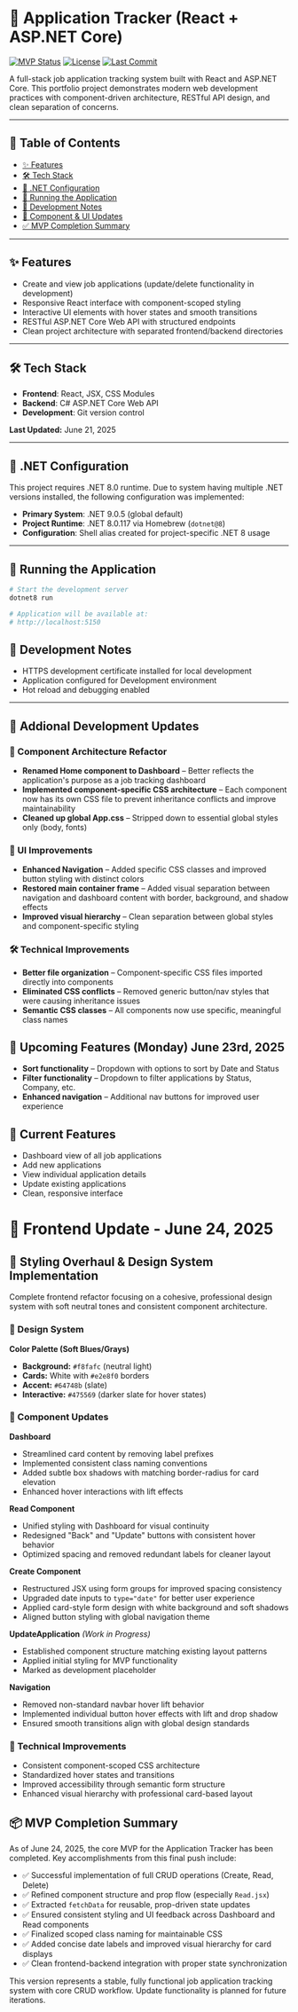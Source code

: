 # 📂 Application Tracker (React + ASP.NET Core)

<!-- ![Project Logo](./assets/logo.png)  -->

[![MVP Status](https://img.shields.io/badge/status-MVP-green)]()
[![License](https://img.shields.io/github/license/bootupAbdullah/portfolio_project_3_application_tracker)]()
[![Last Commit](https://img.shields.io/github/last-commit/bootupAbdullah/portfolio_project_3_application_tracker)]()

A full-stack job application tracking system built with React and ASP.NET Core. This portfolio project demonstrates modern web development practices with component-driven architecture, RESTful API design, and clean separation of concerns.

---

## 📖 Table of Contents

- [✨ Features](#-features)
- [🛠️ Tech Stack](#️-tech-stack)
- [🔧 .NET Configuration](#net-configuration)
- [🚀 Running the Application](#running-the-application)
- [🧱 Development Notes](#development-notes)
- [🔄 Component & UI Updates](#styling-overhaul--design-system-implementation)
- [✅ MVP Completion Summary](#-mvp-completion-summary)

---

## ✨ Features
- Create and view job applications (update/delete functionality in development)
- Responsive React interface with component-scoped styling
- Interactive UI elements with hover states and smooth transitions
- RESTful ASP.NET Core Web API with structured endpoints
- Clean project architecture with separated frontend/backend directories

---

## 🛠️ Tech Stack
- **Frontend**: React, JSX, CSS Modules
- **Backend**: C# ASP.NET Core Web API
- **Development**: Git version control

**Last Updated:** June 21, 2025

---

## 🔧 .NET Configuration

This project requires .NET 8.0 runtime. Due to system having multiple .NET versions installed, the following configuration was implemented:

- **Primary System**: .NET 9.0.5 (global default)
- **Project Runtime**: .NET 8.0.117 via Homebrew (`dotnet@8`)
- **Configuration**: Shell alias created for project-specific .NET 8 usage

---

## 🚀 Running the Application

```bash
# Start the development server
dotnet8 run

# Application will be available at:
# http://localhost:5150
```

## 📒 Development Notes

- HTTPS development certificate installed for local development
- Application configured for Development environment
- Hot reload and debugging enabled

---

## 📆 Addional Development Updates

### 🧱 Component Architecture Refactor

- **Renamed Home component to Dashboard** – Better reflects the application's purpose as a job tracking dashboard
- **Implemented component-specific CSS architecture** – Each component now has its own CSS file to prevent inheritance conflicts and improve maintainability
- **Cleaned up global App.css** – Stripped down to essential global styles only (body, fonts)

### 🎨 UI Improvements

- **Enhanced Navigation** – Added specific CSS classes and improved button styling with distinct colors
- **Restored main container frame** – Added visual separation between navigation and dashboard content with border, background, and shadow effects
- **Improved visual hierarchy** – Clean separation between global styles and component-specific styling

### 🛠️ Technical Improvements

- **Better file organization** – Component-specific CSS files imported directly into components
- **Eliminated CSS conflicts** – Removed generic button/nav styles that were causing inheritance issues
- **Semantic CSS classes** – All components now use specific, meaningful class names

## 🚀 Upcoming Features (Monday) June 23rd, 2025

- **Sort functionality** – Dropdown with options to sort by Date and Status
- **Filter functionality** – Dropdown to filter applications by Status, Company, etc.
- **Enhanced navigation** – Additional nav buttons for improved user experience

## 📄 Current Features

- Dashboard view of all job applications
- Add new applications
- View individual application details
- Update existing applications
- Clean, responsive interface

# 🔹 Frontend Update - June 24, 2025

## 🎨 Styling Overhaul & Design System Implementation

Complete frontend refactor focusing on a cohesive, professional design system with soft neutral tones and consistent component architecture.

### 🎨 Design System

**Color Palette (Soft Blues/Grays)**

- **Background:** `#f8fafc` (neutral light)
- **Cards:** White with `#e2e8f0` borders
- **Accent:** `#64748b` (slate)
- **Interactive:** `#475569` (darker slate for hover states)

### 🔄 Component Updates

**Dashboard**

- Streamlined card content by removing label prefixes
- Implemented consistent class naming conventions
- Added subtle box shadows with matching border-radius for card elevation
- Enhanced hover interactions with lift effects

**Read Component**

- Unified styling with Dashboard for visual continuity
- Redesigned "Back" and "Update" buttons with consistent hover behavior
- Optimized spacing and removed redundant labels for cleaner layout

**Create Component**

- Restructured JSX using form groups for improved spacing consistency
- Upgraded date inputs to `type="date"` for better user experience
- Applied card-style form design with white background and soft shadows
- Aligned button styling with global navigation theme

**UpdateApplication** *(Work in Progress)*

- Established component structure matching existing layout patterns
- Applied initial styling for MVP functionality
- Marked as development placeholder

**Navigation**

- Removed non-standard navbar hover lift behavior
- Implemented individual button hover effects with lift and drop shadow
- Ensured smooth transitions align with global design standards

### 📝 Technical Improvements

- Consistent component-scoped CSS architecture
- Standardized hover states and transitions
- Improved accessibility through semantic form structure
- Enhanced visual hierarchy with professional card-based layout

## 📦 MVP Completion Summary

As of June 24, 2025, the core MVP for the Application Tracker has been completed. Key accomplishments from this final push include:

- ✅ Successful implementation of full CRUD operations (Create, Read, Delete)
- ✅ Refined component structure and prop flow (especially `Read.jsx`)
- ✅ Extracted `fetchData` for reusable, prop-driven state updates
- ✅ Ensured consistent styling and UI feedback across Dashboard and Read components
- ✅ Finalized scoped class naming for maintainable CSS
- ✅ Added concise date labels and improved visual hierarchy for card displays
- ✅ Clean frontend-backend integration with proper state synchronization

This version represents a stable, fully functional job application tracking system with core CRUD workflow. Update functionality is planned for future iterations.

